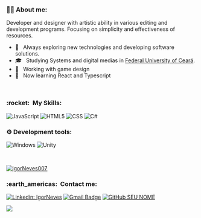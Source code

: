 
<h3> 👨‍💻 About me: </h3>

Developer and designer with
artistic ability in various
editing and development programs.
Focusing on simplicity and effectiveness
of resources.

 - 🤔 &nbsp; 
Always exploring new technologies and developing software solutions.
 - 🎓 &nbsp; Studying Systems and digital medias in <a href="https://www.ufc.br">Federal University of Ceará</a>.
 - 💼 &nbsp; Working with game design
 - 🌱 &nbsp; Now learning React and Typescript

<br/>
<h3> :rocket: &nbsp;My Skills: </h3>

  ![JavaScript](https://img.shields.io/badge/JavaScript-F7DF1E?style=for-the-badge&logo=javascript&logoColor=white)
  ![HTML5](https://img.shields.io/badge/HTML5-E34F26?style=for-the-badge&logo=html5&logoColor=white)
  ![CSS](https://img.shields.io/badge/CSS-239120?&style=for-the-badge&logo=css3&logoColor=white)
  ![C#](https://img.shields.io/badge/C%23-239120?style=for-the-badge&logo=c-sharp&logoColor=white)
<br/>

<h3>⚙ Development tools: </h3>
  
  ![Windows](https://img.shields.io/badge/Windows-017AD7?style=for-the-badge&logo=windows&logoColor=white)
  ![Unity](https://img.shields.io/badge/Unity-100000?style=for-the-badge&logo=unity&logoColor=white)

<br/>

[![igorNeves007](https://github-readme-stats.vercel.app/api?username=igorNeves007&theme=tokyonight)](https://github.com/igorNeves007/)

<h3> :earth_americas: &nbsp;Contact me: </h3> 

[![Linkedin: IgorNeves](https://img.shields.io/badge/-IgorNeves-blue?style=flat-square&logo=Linkedin&logoColor=white&link=https://www.linkedin.com/in/igor-neves-8ba5a8215/)](https://www.linkedin.com/in/igor-neves-8ba5a8215/)
[![Gmail Badge](https://img.shields.io/badge/-igorneves0404@gmail.com-006bed?style=flat-square&logo=Gmail&logoColor=white&link=mailto:igorneves0404@gmail.com)](mailto:igorneves0404@gmail.com)
[![GitHub SEU NOME]( https://img.shields.io/github/followers/igorNeves007?label=follow&style=social)](https://github.com/igorNeves007)

![](https://komarev.com/ghpvc/?username=igorNeves007&color=006bed)
